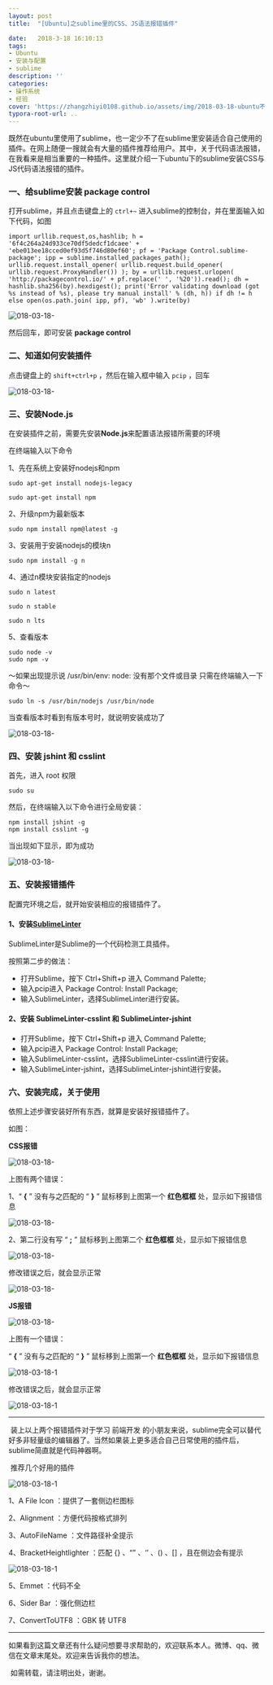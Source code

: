 ```yaml
---
layout: post
title:  "[Ubuntu]之sublime里的CSS、JS语法报错插件"

date:   2018-3-18 16:10:13
tags:
- Ubuntu
- 安装与配置
- sublime
description: ''
categories:
- 操作系统
- 经验
cover: 'https://zhangzhiyi0108.github.io/assets/img/2018-03-18-ubuntu不定期更新的日常/2018-03-18-4.png'
typora-root-url: ..
---
```


​	既然在ubuntu里使用了sublime，也一定少不了在sublime里安装适合自己使用的插件。在网上随便一搜就会有大量的插件推荐给用户。其中，关于代码语法报错，在我看来是相当重要的一种插件。这里就介绍一下ubuntu下的sublime安装CSS与JS代码语法报错的插件。

### 一、给sublime安装 package control

打开sublime，并且点击键盘上的 `ctrl+~` 进入sublime的控制台，并在里面输入如下代码，如图

```shell
import urllib.request,os,hashlib; h = '6f4c264a24d933ce70df5dedcf1dcaee' + 'ebe013ee18cced0ef93d5f746d80ef60'; pf = 'Package Control.sublime-package'; ipp = sublime.installed_packages_path(); urllib.request.install_opener( urllib.request.build_opener( urllib.request.ProxyHandler()) ); by = urllib.request.urlopen( 'http://packagecontrol.io/' + pf.replace(' ', '%20')).read(); dh = hashlib.sha256(by).hexdigest(); print('Error validating download (got %s instead of %s), please try manual install' % (dh, h)) if dh != h else open(os.path.join( ipp, pf), 'wb' ).write(by)
```

![018-03-18-](/assets/img/2018-03-18-ubuntu不定期更新的日常/2018-03-18-1.png)

然后回车，即可安装 **package control**



### 二、知道如何安装插件

点击键盘上的 `shift+ctrl+p` ，然后在输入框中输入 `pcip` ，回车

![018-03-18-](/assets/img/2018-03-18-ubuntu不定期更新的日常/2018-03-18-2.png)



### 三、安装Node.js

在安装插件之前，需要先安装**Node.js**来配置语法报错所需要的环境

在终端输入以下命令

1、先在系统上安装好nodejs和npm

```shell
sudo apt-get install nodejs-legacy
```

```shell
sudo apt-get install npm
```

2、升级npm为最新版本

```shell
sudo npm install npm@latest -g
```

3、安装用于安装nodejs的模块n

```shell
sudo npm install -g n
```

4、通过n模块安装指定的nodejs

```shell
sudo n latest
```

```shell
sudo n stable
```

```shell
sudo n lts
```

5、查看版本

```shell
sudo node -v
sudo npm -v
```

～如果出现提示说 /usr/bin/env: node: 没有那个文件或目录 只需在终端输入一下命令～

```shell
sudo ln -s /usr/bin/nodejs /usr/bin/node
```

当查看版本时看到有版本号时，就说明安装成功了

![018-03-18-](/assets/img/2018-03-18-ubuntu不定期更新的日常/2018-03-18-3.png)



### 四、安装 jshint 和 csslint

首先，进入 root 权限

```shell
sudo su
```

然后，在终端输入以下命令进行全局安装：

```shell
npm install jshint -g
npm install csslint -g
```

当出现如下显示，即为成功

![018-03-18-](/assets/img/2018-03-18-ubuntu不定期更新的日常/2018-03-18-4.png)



### 五、安装报错插件

配置完环境之后，就开始安装相应的报错插件了。

#### 1、**安装**[**SublimeLinter**](https://github.com/SublimeLinter/SublimeLinter3)

SublimeLinter是Sublime的一个代码检测工具插件。

按照第二步的做法：

- 打开Sublime，按下 Ctrl+Shift+p 进入 Command Palette;
- 输入pcip进入 Package Control: Install Package;
- 输入SublimeLinter，选择SublimeLinter进行安装。

#### 2、安装 SublimeLinter-csslint 和 SublimeLinter-jshint

- 打开Sublime，按下 Ctrl+Shift+p 进入 Command Palette;
- 输入pcip进入 Package Control: Install Package;
- 输入SublimeLinter-csslint，选择SublimeLinter-csslint进行安装。
- 输入SublimeLinter-jshint，选择SublimeLinter-jshint进行安装。



### 六、安装完成，关于使用

依照上述步骤安装好所有东西，就算是安装好报错插件了。

如图：

**CSS报错**

![018-03-18-](/assets/img/2018-03-18-ubuntu不定期更新的日常/2018-03-18-5.png)

上图有两个错误：

1、“ **{** ” 没有与之匹配的 “ **}** ” 鼠标移到上图第一个 **红色框框** 处，显示如下报错信息

![018-03-18-](/assets/img/2018-03-18-ubuntu不定期更新的日常/2018-03-18-6.png)



2、第二行没有写 “ **;** ” 鼠标移到上图第二个 **红色框框** 处，显示如下报错信息

![018-03-18-](/assets/img/2018-03-18-ubuntu不定期更新的日常/2018-03-18-7.png)



修改错误之后，就会显示正常

![018-03-18-](/assets/img/2018-03-18-ubuntu不定期更新的日常/2018-03-18-8.png)



**JS报错**

![018-03-18-](/assets/img/2018-03-18-ubuntu不定期更新的日常/2018-03-18-9.png)

上图有一个错误：

“ **{** ” 没有与之匹配的 “ **}** ” 鼠标移到上图第一个 **红色框框** 处，显示如下报错信息

![018-03-18-1](/assets/img/2018-03-18-ubuntu不定期更新的日常/2018-03-18-10.png)

修改错误之后，就会显示正常

![018-03-18-1](/assets/img/2018-03-18-ubuntu不定期更新的日常/2018-03-18-11.png)



--------------------

​	装上以上两个报错插件对于学习 前端开发 的小朋友来说，sublime完全可以替代好多非轻量级的编辑器了。当然如果装上更多适合自己日常使用的插件后，sublime简直就是代码神器啊。

​	推荐几个好用的插件

![018-03-18-1](/assets/img/2018-03-18-ubuntu不定期更新的日常/2018-03-18-12.png)

1、A File Icon ：提供了一套侧边栏图标



2、Alignment ：方便代码按格式排列



3、AutoFileName ：文件路径补全提示



4、BracketHeightlighter ：匹配 {} 、“” 、‘’ 、() 、[] ，且在侧边会有提示

![018-03-18-1](/assets/img/2018-03-18-ubuntu不定期更新的日常/2018-03-18-14.png)

5、Emmet ：代码不全



6、Sider Bar ：强化侧边栏



7、ConvertToUTF8 ：GBK 转 UTF8



-----------

​	如果看到这篇文章还有什么疑问想要寻求帮助的，欢迎联系本人。微博、qq、微信在文章末尾处。欢迎来告诉我你的想法。

​	如需转载，请注明出处，谢谢。